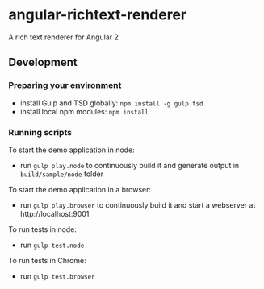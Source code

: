 # angular-richtext-renderer
A rich text renderer for Angular 2

## Development

### Preparing your environment

- install Gulp and TSD globally: `npm install -g gulp tsd`
- install local npm modules: `npm install`

### Running scripts

To start the demo application in node:
- run `gulp play.node` to continuously build it and generate output in `build/sample/node` folder

To start the demo application in a browser:
- run `gulp play.browser` to continuously build it and start a webserver at http://localhost:9001

To run tests in node:
- run `gulp test.node`

To run tests in Chrome:
- run `gulp test.browser`